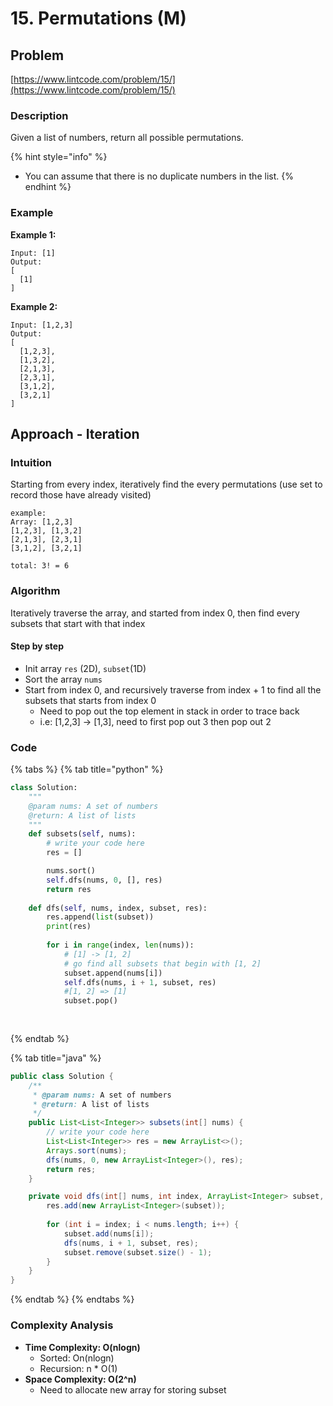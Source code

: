 # 15. Permutations \(M\)

## Problem

[https://www.lintcode.com/problem/15/](https://www.lintcode.com/problem/15/)

### Description

Given a list of numbers, return all possible permutations.

{% hint style="info" %}
* You can assume that there is no duplicate numbers in the list.
{% endhint %}

### Example

**Example 1:**

```text
Input: [1]
Output:
[
  [1]
]
```

**Example 2:**

```text
Input: [1,2,3]
Output:
[
  [1,2,3],
  [1,3,2],
  [2,1,3],
  [2,3,1],
  [3,1,2],
  [3,2,1]
]
```

## Approach - Iteration

### Intuition

Starting from every index, iteratively find the every permutations \(use set to record those have already visited\)

```text
example: 
Array: [1,2,3] 
[1,2,3], [1,3,2]
[2,1,3], [2,3,1]
[3,1,2], [3,2,1]

total: 3! = 6
```

### Algorithm 

Iteratively traverse the array, and started from index 0, then find every subsets that start with that index

#### Step by step

* Init array `res` \(2D\), `subset`\(1D\)
* Sort the array `nums`
* Start from index 0, and recursively traverse from index + 1 to find all the subsets that starts from index 0
  * Need to pop out the top element in stack in order to trace back
  * i.e: \[1,2,3\] -&gt; \[1,3\], need to first pop out 3 then pop out 2

### Code

{% tabs %}
{% tab title="python" %}
```python
class Solution:
    """
    @param nums: A set of numbers
    @return: A list of lists
    """
    def subsets(self, nums):
        # write your code here
        res = []

        nums.sort()
        self.dfs(nums, 0, [], res)
        return res
    
    def dfs(self, nums, index, subset, res):
        res.append(list(subset))
        print(res)
        
        for i in range(index, len(nums)):
            # [1] -> [1, 2]
            # go find all subsets that begin with [1, 2]
            subset.append(nums[i])
            self.dfs(nums, i + 1, subset, res)
            #[1, 2] => [1]
            subset.pop()
        
        

```
{% endtab %}

{% tab title="java" %}
```java
public class Solution {
    /**
     * @param nums: A set of numbers
     * @return: A list of lists
     */
    public List<List<Integer>> subsets(int[] nums) {
        // write your code here
        List<List<Integer>> res = new ArrayList<>();
        Arrays.sort(nums);
        dfs(nums, 0, new ArrayList<Integer>(), res);
        return res;
    }

    private void dfs(int[] nums, int index, ArrayList<Integer> subset, List<List<Integer>> res) {
        res.add(new ArrayList<Integer>(subset));
        
        for (int i = index; i < nums.length; i++) {
            subset.add(nums[i]);
            dfs(nums, i + 1, subset, res);
            subset.remove(subset.size() - 1);
        }
    }
}
```
{% endtab %}
{% endtabs %}

### Complexity Analysis

* **Time Complexity: O\(nlogn\)**
  * Sorted: On\(nlogn\)
  * Recursion: n \* O\(1\)
* **Space Complexity: O\(2^n\)**
  * Need to allocate new array for storing subset


